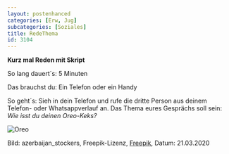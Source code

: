 ```yaml
---
layout: postenhanced
categories: [Erw, Jug]
subcategories: [Soziales]
title: RedeThema
id: 3104
---
```

**Kurz mal Reden mit Skript**

So lang dauert´s: 5 Minuten

Das brauchst du:  Ein Telefon oder ein Handy

So geht´s: Sieh in dein Telefon und rufe die dritte Person aus deinem Telefon- oder Whatsappverlauf an.
Das Thema eures Gesprächs soll sein: *Wie isst du deinen Oreo-Keks?*

![Oreo](https://image.freepik.com/fotos-kostenlos/ein-stueck-oreo-kuchen-mit-einem-oreo-keks-auf-der-oberseite-und-einer-tasse-tee_114579-1797.jpg)

Bild: azerbaijan_stockers, Freepik-Lizenz, [Freepik](https://de.freepik.com/fotos-kostenlos/ein-stueck-oreo-kuchen-mit-einem-oreo-keks-auf-der-oberseite-und-einer-tasse-tee_5448443.htm#page=1&query=oreokeks&position=1), Datum: 21.03.2020
